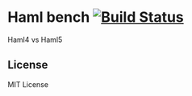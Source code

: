 # Haml bench [![Build Status](https://travis-ci.org/k0kubun/haml_bench.svg?branch=master)](https://travis-ci.org/k0kubun/haml_bench)

Haml4 vs Haml5

## License

MIT License
